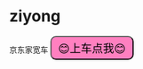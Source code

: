 # ziyong
京东家宽车 <a href="https://pro.guokex.top" target="_blank"><button style="border-radius:10px;background-color:#FF80C0;color:#000000;font-size:20px;padding:5px 12px;">😊上车点我😊</button></a>
